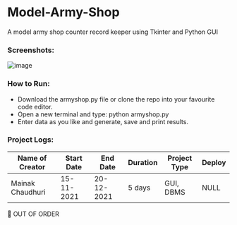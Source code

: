 # Model-Army-Shop
A model army shop counter record keeper using Tkinter and Python GUI


### Screenshots:
![image](https://user-images.githubusercontent.com/64016811/146784156-8319382d-dfa8-47fb-899f-078a2b74ed0d.png)

### How to Run:
* Download the armyshop.py file or clone the repo into your favourite code editor.
* Open a new terminal and type: python armyshop.py
* Enter data as you like and generate, save and print results.

### Project Logs: 
| Name of Creator | Start Date | End Date | Duration | Project Type | Deploy |
|-----------------|------------|----------|----------|--------------|--------|
| Mainak Chaudhuri | 15-11-2021 | 20-12-2021 | 5 days | GUI, DBMS | NULL |

🛑 OUT OF ORDER
